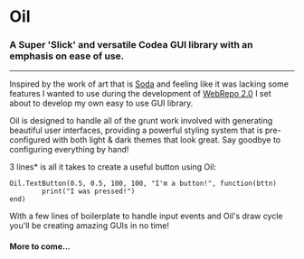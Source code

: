 # Oil
### A Super 'Slick' and versatile Codea GUI library with an emphasis on ease of use.

---

Inspired by the work of art that is [Soda](https://github.com/Utsira/Soda) and feeling like it was lacking some features I wanted to use during the development of [WebRepo 2.0](https://github.com/steppers/codea-community-repo/tree/main/WebRepo/2.0) I set about to develop my own easy to use GUI library.

Oil is designed to handle all of the grunt work involved with generating beautiful user interfaces, providing a powerful styling system that is pre-configured with both light & dark themes that look great. Say goodbye to configuring everything by hand!

3 lines* is all it takes to create a useful button using Oil:
```
Oil.TextButton(0.5, 0.5, 100, 100, "I'm a button!", function(bttn)
        print("I was pressed!")
end)
```

With a few lines of boilerplate to handle input events and Oil's draw cycle you'll be creating amazing GUIs in no time!


#### More to come...